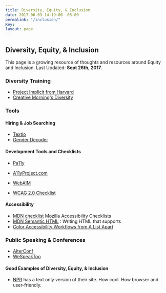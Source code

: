 ```yaml
---
title: Diversity, Equity, & Inclusion
date: 2017-06-03 14:19:00 -05:00
permalink: "/inclusion/"
Key: 
layout: page
---
```


## Diversity, Equity, & Inclusion

This page is a growing resource of thoughts and resources around Equity and Inclusion. Last Updated: **Sept 26th, 2017**. 

### Diversity Training
- [Project Implicit from Harvard](https://implicit.harvard.edu/implicit/)
- [Creative Morning's Diversity](https://youtu.be/5pj8E-XbRzE)

### Tools

#### Hiring & Job Searching
- [Textio](https://textio.com/) 
- [Gender Decoder](http://gender-decoder.katmatfield.com/)


#### Development Tools and Checklists
- [Pa11y](https://github.com/pa11y/pa11y) 
- [A11yProject.com](http://a11yproject.com/)

- [WebAIM](http://webaim.org/)
- [WCAG 2.0 Checklist](http://webaim.org/standards/wcag/checklist)

#### Accessibility
- [MDN checklist](https://developer.mozilla.org/en-US/docs/Web/Accessibility/Mobile_accessibility_checklist) Mozilla Accessibility Checklists
- [MDN Semantic HTML](https://developer.mozilla.org/en-US/docs/Web/HTML/Element) : Writing HTML that supports 
- [Color Accessibility Workflows from A List Apart](https://alistapart.com/article/color-accessibility-workflows)

### Public Speaking & Conferences
- [AlterConf](http://alterconf.com)
- [WeSpeakToo](http://wespeaktoo.org/)

#### Good Examples of Diversity, Equity, & Inclusion
- [NPR](http://thin.npr.org/) has a text only version of their site. How cool. How browser and user-friendly.


